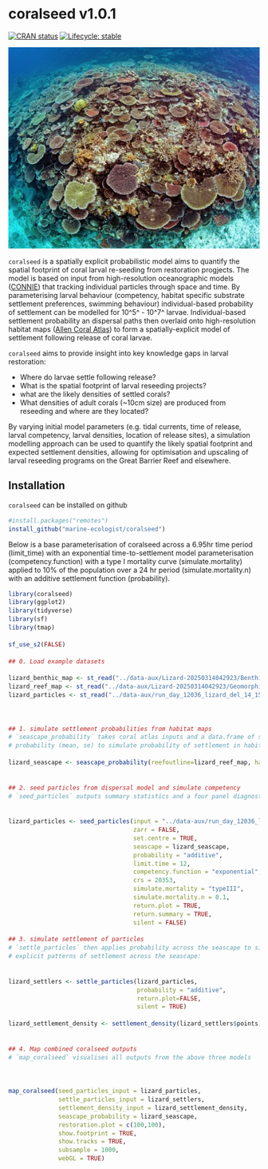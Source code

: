 # coralseed v1.0.1

<!-- badges: start -->

[![CRAN status](https://www.r-pkg.org/badges/version/coralseed)](https://CRAN.R-project.org/package=coralseed) [![Lifecycle: stable](https://img.shields.io/badge/lifecycle-stable-brightgreen.svg)](https://lifecycle.r-lib.org/articles/stages.html#stable)

<!-- badges: end -->

![](images/clipboard-3457175349.jpeg)

`coralseed` is a spatially explicit probabilistic model aims to quantify the spatial footprint of coral larval re-seeding from restoration progjects. The model is based on input from high-resolution oceanographic models ([CONNIE](https://connie.csiro.au)) that tracking individual particles through space and time. By parameterising larval behaviour (competency, habitat specific substrate settlement preferences, swimming behaviour) individual-based probability of settlement can be modelled for 10^5^ - 10^7^ larvae. Individual-based settlement probability an dispersal paths then overlaid onto high-resolution habitat maps ([Allen Coral Atlas](https://www.allencoralatlas.org)) to form a spatially-explicit model of settlement following release of coral larvae.

`coralseed` aims to provide insight into key knowledge gaps in larval restoration:

-   Where do larvae settle following release?
-   What is the spatial footprint of larval reseeding projects?
-   what are the likely densities of settled corals?
-   What densities of adult corals (\~10cm size) are produced from reseeding and where are they located?

By varying initial model parameters (e.g. tidal currents, time of release, larval competency, larval densities, location of release sites), a simulation modelling approach can be used to quantify the likely spatial footprint and expected settlement densities, allowing for optimisation and upscaling of larval reseeding programs on the Great Barrier Reef and elsewhere.

## Installation

`coralseed` can be installed on github

``` r
#install.packages("remotes")
install_github("marine-ecologist/coralseed")
```

Below is a base parameterisation of coralseed across a 6.95hr time period (limit_time) with an exponential time-to-settlement model parameterisation (competency.function) with a type I mortality curve (simulate.mortality) applied to 10% of the population over a 24 hr period (simulate.mortality.n) with an additive settlement function (probability).

``` r
library(coralseed)
library(ggplot2)
library(tidyverse)
library(sf)
library(tmap)

sf_use_s2(FALSE)

## 0. Load example datasets

lizard_benthic_map <- st_read("../data-aux/Lizard-20250314042923/Benthic-Map/benthic.geojson", quiet=TRUE)
lizard_reef_map <- st_read("../data-aux/Lizard-20250314042923/Geomorphic-Map/geomorphic.geojson", quiet=TRUE)
lizard_particles <- st_read("../data-aux/run_day_12036_lizard_del_14_1512_sim1_10K_10.json", quiet=TRUE)



## 1. simulate settlement probabilities from habitat maps
# `seascape_probability` takes coral atlas inputs and a data.frame of settlement
# probability (mean, se) to simulate probability of settlement in habitats surrounding the release area

lizard_seascape <- seascape_probability(reefoutline=lizard_reef_map, habitat=lizard_benthic_map)


## 2. seed particles from dispersal model and simulate competency
# `seed_particles` outputs summary statistics and a four panel diagnostic plot


lizard_particles <- seed_particles(input = "../data-aux/run_day_12036_lizard_del_14_1512_sim1_10K_10.json",
                                   zarr = FALSE,
                                   set.centre = TRUE,
                                   seascape = lizard_seascape,
                                   probability = "additive",
                                   limit.time = 12,
                                   competency.function = "exponential",
                                   crs = 20353,
                                   simulate.mortality = "typeIII",
                                   simulate.mortality.n = 0.1,
                                   return.plot = TRUE,
                                   return.summary = TRUE,
                                   silent = FALSE)
                                   
## 3. simulate settlement of particles
# `settle_particles` then applies probability across the seascape to simulate spatially
# explicit patterns of settlement across the seascape:


lizard_settlers <- settle_particles(lizard_particles,
                                    probability = "additive",
                                    return.plot=FALSE,
                                    silent = TRUE)

lizard_settlement_density <- settlement_density(lizard_settlers$points)


## 4. Map combined coralseed outputs
# `map_coralseed` visualises all outputs from the above three models



map_coralseed(seed_particles_input = lizard_particles,
              settle_particles_input = lizard_settlers,
              settlement_density_input = lizard_settlement_density,
              seascape_probability = lizard_seascape,
              restoration.plot = c(100,100),
              show.footprint = TRUE,
              show.tracks = TRUE,
              subsample = 1000,
              webGL = TRUE)

```
